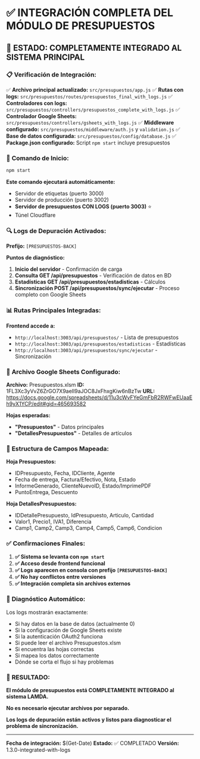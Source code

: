 # ✅ INTEGRACIÓN COMPLETA DEL MÓDULO DE PRESUPUESTOS

## 🎯 **ESTADO: COMPLETAMENTE INTEGRADO AL SISTEMA PRINCIPAL**

### 📋 **Verificación de Integración:**

✅ **Archivo principal actualizado:** `src/presupuestos/app.js`
✅ **Rutas con logs:** `src/presupuestos/routes/presupuestos_final_with_logs.js`
✅ **Controladores con logs:** `src/presupuestos/controllers/presupuestos_complete_with_logs.js`
✅ **Controlador Google Sheets:** `src/presupuestos/controllers/gsheets_with_logs.js`
✅ **Middleware configurado:** `src/presupuestos/middleware/auth.js` y `validation.js`
✅ **Base de datos configurada:** `src/presupuestos/config/database.js`
✅ **Package.json configurado:** Script `npm start` incluye presupuestos

### 🚀 **Comando de Inicio:**

```bash
npm start
```

**Este comando ejecutará automáticamente:**
- Servidor de etiquetas (puerto 3000)
- Servidor de producción (puerto 3002)
- **Servidor de presupuestos CON LOGS (puerto 3003)** ⭐
- Túnel Cloudflare

### 🔍 **Logs de Depuración Activados:**

**Prefijo:** `[PRESUPUESTOS-BACK]`

**Puntos de diagnóstico:**
1. **Inicio del servidor** - Confirmación de carga
2. **Consulta GET /api/presupuestos** - Verificación de datos en BD
3. **Estadísticas GET /api/presupuestos/estadisticas** - Cálculos
4. **Sincronización POST /api/presupuestos/sync/ejecutar** - Proceso completo con Google Sheets

### 📊 **Rutas Principales Integradas:**

**Frontend accede a:**
- `http://localhost:3003/api/presupuestos/` - Lista de presupuestos
- `http://localhost:3003/api/presupuestos/estadisticas` - Estadísticas
- `http://localhost:3003/api/presupuestos/sync/ejecutar` - Sincronización

### 🎯 **Archivo Google Sheets Configurado:**

**Archivo:** Presupuestos.xlsm
**ID:** 1FL3Xc3yVvZ6ZrGO7X9aeIl9aJOC8JxFhxgKiw6nBzTw
**URL:** https://docs.google.com/spreadsheets/d/11u3cWvFYeGmFbR2RWFwEUaaEh9yX1YCP/edit#gid=465693582

**Hojas esperadas:**
- **"Presupuestos"** - Datos principales
- **"DetallesPresupuestos"** - Detalles de artículos

### 📂 **Estructura de Campos Mapeada:**

**Hoja Presupuestos:**
- IDPresupuesto, Fecha, IDCliente, Agente
- Fecha de entrega, Factura/Efectivo, Nota, Estado
- InformeGenerado, ClienteNuevoID, Estado/ImprimePDF
- PuntoEntrega, Descuento

**Hoja DetallesPresupuestos:**
- IDDetallePresupuesto, IdPresupuesto, Articulo, Cantidad
- Valor1, Precio1, IVA1, Diferencia
- Camp1, Camp2, Camp3, Camp4, Camp5, Camp6, Condicion

### ✅ **Confirmaciones Finales:**

1. **✅ Sistema se levanta con `npm start`**
2. **✅ Acceso desde frontend funcional**
3. **✅ Logs aparecen en consola con prefijo `[PRESUPUESTOS-BACK]`**
4. **✅ No hay conflictos entre versiones**
5. **✅ Integración completa sin archivos externos**

### 🔧 **Diagnóstico Automático:**

Los logs mostrarán exactamente:
- Si hay datos en la base de datos (actualmente 0)
- Si la configuración de Google Sheets existe
- Si la autenticación OAuth2 funciona
- Si puede leer el archivo Presupuestos.xlsm
- Si encuentra las hojas correctas
- Si mapea los datos correctamente
- Dónde se corta el flujo si hay problemas

### 🎉 **RESULTADO:**

**El módulo de presupuestos está COMPLETAMENTE INTEGRADO al sistema LAMDA.**

**No es necesario ejecutar archivos por separado.**

**Los logs de depuración están activos y listos para diagnosticar el problema de sincronización.**

---

**Fecha de integración:** $(Get-Date)
**Estado:** ✅ COMPLETADO
**Versión:** 1.3.0-integrated-with-logs
